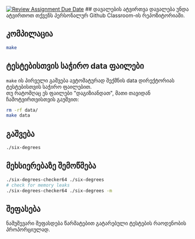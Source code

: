 [![Review Assignment Due Date](https://classroom.github.com/assets/deadline-readme-button-22041afd0340ce965d47ae6ef1cefeee28c7c493a6346c4f15d667ab976d596c.svg)](https://classroom.github.com/a/-CLIKEHj)
﻿## დავალების ატვირთვა
დავალება უნდა ატვირთოთ თქვენს პერსონალურ Github Classroom-ის რეპოზიტორიაში.

## კომპილაცია
```sh
make
```

## ტესტებისთვის საჭირო data ფაილები
`make` ის პირველი გაშვება ავტომატურად შექმნის data დირექტორიას ტესტებისთვის საჭირო ფაილებით.  
თუ რატომღაც ეს ფაილები "დაგიზიანდათ", მათი თავიდან ჩამოტვირთვისთვის გაუშვით:
```sh
rm -rf data/
make data
```

## გაშვება
```sh
./six-degrees
```

## მეხსიერებაზე შემოწმება
```sh
./six-degrees-checker64 ./six-degrees
# check for memory leaks
./six-degrees-checker64 ./six-degrees -m
```

## შეფასება
ნამუშევარი შეფასდება წარმატებით გატარებული ტესტების რაოდენობის პროპორციულად.

